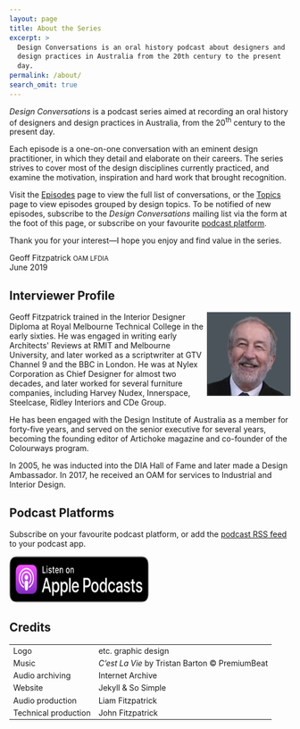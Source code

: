 ```yaml
---
layout: page
title: About the Series
excerpt: >
  Design Conversations is an oral history podcast about designers and 
  design practices in Australia from the 20th century to the present
  day.
permalink: /about/
search_omit: true
---
```


*Design Conversations* is a podcast series aimed at recording an oral
history of designers and design practices in Australia, from the
20<sup>th</sup> century to the present day.

Each episode is a one-on-one conversation with an eminent design
practitioner, in which they detail and elaborate on their careers. The
series strives to cover most of the design disciplines currently
practiced, and examine the motivation, inspiration and hard work that
brought recognition.

Visit the [Episodes](/episodes/) page to view the full list of
conversations, or the [Topics](/topics/) page to view episodes grouped
by design topics. To be notified of new episodes, subscribe to the 
*Design Conversations* mailing list via the form at the foot of this 
page, or subscribe on your favourite [podcast platform](#podcast-platforms).

Thank you for your interest—I hope you enjoy and find value in the
series.

Geoff Fitzpatrick <small>OAM LFDIA</small><br />
June 2019

## Interviewer Profile

<img class="author-avatar" align="right" src="/images/author_geoff_fitzpatrick.jpg">

Geoff Fitzpatrick trained in the Interior Designer Diploma at Royal
Melbourne Technical College in the early sixties. He was engaged in
writing early Architects' Reviews at RMIT and Melbourne University, and
later worked as a scriptwriter at GTV Channel 9 and the BBC in London.
He was at Nylex Corporation as Chief Designer for almost two decades,
and later worked for several furniture companies, including Harvey
Nudex, Innerspace, Steelcase, Ridley Interiors and CDe Group.

He has been engaged with the Design Institute of Australia as a member
for forty-five years, and served on the senior executive for several
years, becoming the founding editor of Artichoke magazine and co-founder
of the Colourways program.

In 2005, he was inducted into the DIA Hall of Fame and later made a
Design Ambassador. In 2017, he received an OAM for services to Industrial
and Interior Design.

## Podcast Platforms

Subscribe on your favourite podcast platform, or add the [podcast RSS feed](/podcast.xml) to your podcast app. 

<a href="https://podcasts.apple.com/au/podcast/design-conversations/id1591996555?itsct=podcast_box_badge&amp;itscg=30200&amp;ls=1" style="display: inline-block; overflow: hidden; border-radius: 13px; width: 250px; height: 83px;"><img src="/images/listen-on-apple-podcasts-en-us.svg" alt="Listen on Apple Podcasts" style="border-radius: 13px; width: 250px; height: 83px;"></a>

## Credits

<table>
  <tbody>
    <tr>
      <td>Logo</td>
      <td>etc. graphic design</td>
    </tr>
    <tr>
      <td>Music</td>
      <td><i>C’est La Vie</i> by Tristan Barton &#169; PremiumBeat</td>
    </tr>
    <tr>
      <td>Audio archiving</td>
      <td>Internet Archive</td>
    </tr>
    <tr>
      <td>Website</td>
      <td>Jekyll & So Simple</td>
    </tr>
    <tr>
      <td>Audio production</td>
      <td>Liam Fitzpatrick</td>
    </tr>
    <tr>
      <td>Technical production</td>
      <td>John Fitzpatrick</td>
    </tr>
  </tbody>
</table>
